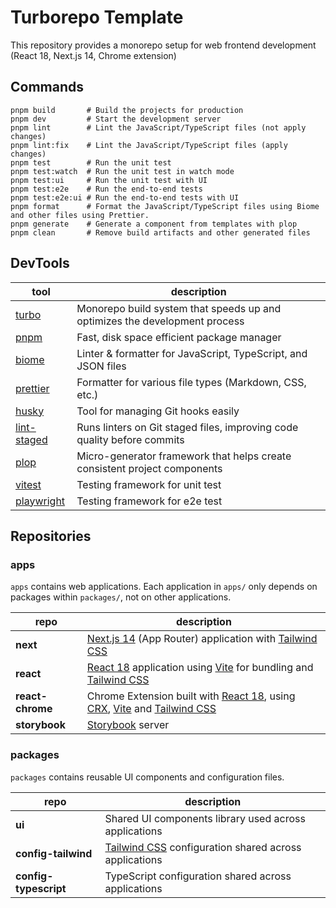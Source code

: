 # Turborepo Template

This repository provides a monorepo setup for web frontend development (React 18, Next.js 14, Chrome extension)

## Commands

```
pnpm build       # Build the projects for production
pnpm dev         # Start the development server
pnpm lint        # Lint the JavaScript/TypeScript files (not apply changes)
pnpm lint:fix    # Lint the JavaScript/TypeScript files (apply changes)
pnpm test        # Run the unit test
pnpm test:watch  # Run the unit test in watch mode
pnpm test:ui     # Run the unit test with UI
pnpm test:e2e    # Run the end-to-end tests
pnpm test:e2e:ui # Run the end-to-end tests with UI
pnpm format      # Format the JavaScript/TypeScript files using Biome and other files using Prettier.
pnpm generate    # Generate a component from templates with plop
pnpm clean       # Remove build artifacts and other generated files
```

## DevTools

| tool                                                      | description                                                                |
| --------------------------------------------------------- | -------------------------------------------------------------------------- |
| [turbo](https://turbo.build)                              | Monorepo build system that speeds up and optimizes the development process |
| [pnpm](https://pnpm.io)                                   | Fast, disk space efficient package manager                                 |
| [biome](https://biomejs.dev/)                             | Linter & formatter for JavaScript, TypeScript, and JSON files              |
| [prettier](https://prettier.io/)                          | Formatter for various file types (Markdown, CSS, etc.)                     |
| [husky](https://typicode.github.io/husky/)                | Tool for managing Git hooks easily                                         |
| [lint-staged](https://github.com/lint-staged/lint-staged) | Runs linters on Git staged files, improving code quality before commits    |
| [plop](https://plopjs.com/)                               | Micro-generator framework that helps create consistent project components  |
| [vitest](https://vitest.dev/)                             | Testing framework for unit test                                            |
| [playwright](https://playwright.dev/)                     | Testing framework for e2e test                                             |

## Repositories

### apps

`apps` contains web applications.
Each application in `apps/` only depends on packages within `packages/`, not on other applications.

| repo             | description                                                                                                                                                                       |
| ---------------- | --------------------------------------------------------------------------------------------------------------------------------------------------------------------------------- |
| **next**         | [Next.js 14](https://nextjs.org/) (App Router) application with [Tailwind CSS](https://tailwindcss.com/)                                                                          |
| **react**        | [React 18](https://react.dev/) application using [Vite](https://vitejs.dev/) for bundling and [Tailwind CSS](https://tailwindcss.com/)                                            |
| **react-chrome** | Chrome Extension built with [React 18](https://react.dev/), using [CRX](https://crxjs.dev/vite-plugin/), [Vite](https://vitejs.dev/) and [Tailwind CSS](https://tailwindcss.com/) |
| **storybook**    | [Storybook](https://storybook.js.org/) server                                                                                                                                     |

### packages

`packages` contains reusable UI components and configuration files.

| repo                  | description                                                                       |
| --------------------- | --------------------------------------------------------------------------------- |
| **ui**                | Shared UI components library used across applications                             |
| **config-tailwind**   | [Tailwind CSS](https://tailwindcss.com/) configuration shared across applications |
| **config-typescript** | TypeScript configuration shared across applications                               |

